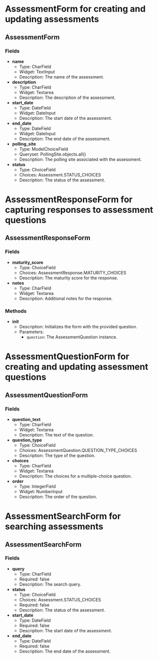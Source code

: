 # AssessmentForm for creating and updating assessments
## AssessmentForm
### Fields
- **name**
  - Type: CharField
  - Widget: TextInput
  - Description: The name of the assessment.
- **description**
  - Type: CharField
  - Widget: Textarea
  - Description: The description of the assessment.
- **start_date**
  - Type: DateField
  - Widget: DateInput
  - Description: The start date of the assessment.
- **end_date**
  - Type: DateField
  - Widget: DateInput
  - Description: The end date of the assessment.
- **polling_site**
  - Type: ModelChoiceField
  - Queryset: PollingSite.objects.all()
  - Description: The polling site associated with the assessment.
- **status**
  - Type: ChoiceField
  - Choices: Assessment.STATUS_CHOICES
  - Description: The status of the assessment.

# AssessmentResponseForm for capturing responses to assessment questions
## AssessmentResponseForm
### Fields
- **maturity_score**
  - Type: ChoiceField
  - Choices: AssessmentResponse.MATURITY_CHOICES
  - Description: The maturity score for the response.
- **notes**
  - Type: CharField
  - Widget: Textarea
  - Description: Additional notes for the response.

### Methods
- **__init__**
  - Description: Initializes the form with the provided question.
  - Parameters:
    - `question`: The AssessmentQuestion instance.

# AssessmentQuestionForm for creating and updating assessment questions
## AssessmentQuestionForm
### Fields
- **question_text**
  - Type: CharField
  - Widget: Textarea
  - Description: The text of the question.
- **question_type**
  - Type: ChoiceField
  - Choices: AssessmentQuestion.QUESTION_TYPE_CHOICES
  - Description: The type of the question.
- **choices**
  - Type: CharField
  - Widget: Textarea
  - Description: The choices for a multiple-choice question.
- **order**
  - Type: IntegerField
  - Widget: NumberInput
  - Description: The order of the question.

# AssessmentSearchForm for searching assessments
## AssessmentSearchForm
### Fields
- **query**
  - Type: CharField
  - Required: false
  - Description: The search query.
- **status**
  - Type: ChoiceField
  - Choices: Assessment.STATUS_CHOICES
  - Required: false
  - Description: The status of the assessment.
- **start_date**
  - Type: DateField
  - Required: false
  - Description: The start date of the assessment.
- **end_date**
  - Type: DateField
  - Required: false
  - Description: The end date of the assessment.